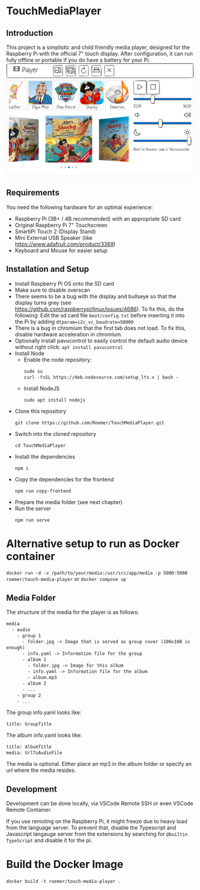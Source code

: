 # TouchMediaPlayer

## Introduction
This project is a simplistic and child friendly media player, designed for the Raspberry Pi with the official 7" touch display.
After configuration, it can run fully offline or portable if you do have a battery for your Pi.
![Media Player](.github/images/mediaplayer.png)

## Requirements
You need the following hardware for an optimal experience:
- Raspberry Pi (3B+ / 4B recommended) with an appropriate SD card
- Original Raspberry Pi 7" Touchscreen
- SmartiPi Touch 2 (Display Stand)
- Mini External USB Speaker (like https://www.adafruit.com/product/3369)
- Keyboard and Mouse for easier setup

## Installation and Setup
- Install Raspberry Pi OS onto the SD card
- Make sure to disable overscan
- There seems to be a bug with the display and bullseye so that the display turns grey (see https://github.com/raspberrypi/linux/issues/4686).
  To fix this, do the following: Edit the sd card file `boot/config.txt` before inserting it into the Pi by adding `dtparam=i2c_vc_baudrate=50000`
- There is a bug in chromium that the first tab does not load. To fix this, disable hardware acceleration in chromium.
- Optionally install pavucontrol to easily control the default audio device without right click: `apt install pavucontrol`
- Install Node
  - Enable the node repository:
    ```
    sudo su
    curl -fsSL https://deb.nodesource.com/setup_lts.x | bash -
    ```
  - Install NodeJS
    ```
    sudo apt install nodejs
    ```
- Clone this repository
  ```
  git clone https://github.com/Roemer/TouchMediaPlayer.git
  ```
- Switch into the cloned repository
  ```
  cd TouchMediaPlayer
  ```
- Install the dependencies
  ```
  npm i
  ```
- Copy the dependencies for the frontend
  ```
  npm run copy-frontend
  ```
- Prepare the media folder (see next chapter)
- Run the server
  ```
  npm run serve
  ```

# Alternative setup to run as Docker container
`docker run -d -v /path/to/your/media:/usr/src/app/media -p 5000:5000 roemer/touch-media-player`
or
`docker compose up`

## Media Folder
The structure of the media for the player is as follows:
```
media
  - audio
    - group 1
      - folder.jpg -> Image that is served as group cover (100x100 is enough)
      - info.yaml -> Information file for the group
      - album 1
        - folder.jpg -> Image for this album
        - info.yaml -> Information file for the album
        - album.mp3
      - album 2
      - ...
    - group 2
    - ...
```

The group info.yaml looks like:
```
title: GroupTitle
```

The album info.yaml looks like:
```
title: AlbumTitle
media: UrlToAudioFile
```
The media is optional. Either place an mp3 in the album folder or specify an url where the media resides.

## Development
Development can be done locally, via VSCode Remote SSH or even VSCode Remote Container.

If you use remoting on the Raspberry Pi, it might freeze due to heavy load from the language server. To prevent that, disable the Typescript and Javascript langauge server from the extensions by searching for `@builtin TypeScript` and disable it for the pi.

# Build the Docker Image
`docker build -t roemer/touch-media-player .`

